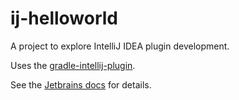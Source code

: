 # ij-helloworld
A project to explore IntelliJ IDEA plugin development.

Uses the [gradle-intellij-plugin](https://github.com/JetBrains/gradle-intellij-plugin). 

See the [Jetbrains docs](https://plugins.jetbrains.com/docs/intellij/welcome.html) for details.
